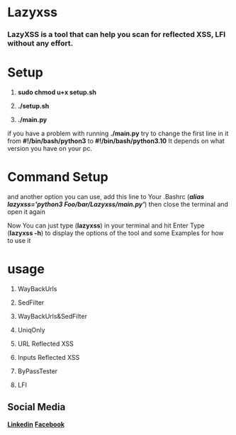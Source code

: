 # Lazyxss

### LazyXSS is a tool that can help you scan for reflected XSS, LFI without any effort.

# Setup

1. **sudo chmod u+x setup.sh**

2. **./setup.sh**

3. **./main.py**

if you have a problem with running **./main.py**
try to change the first line in it from **#!/bin/bash/python3**
to **#!/bin/bash/python3.10**
It depends on what version you have on your pc.

# Command Setup

and another option you can use,
add this line to Your .Bashrc (***alias lazyxss='python3 Foo/bar/Lazyxss/main.py'***) 
then close the terminal and open it again

Now You can just type (**lazyxss**) in your terminal and hit Enter 
Type (**lazyxss -h**) to display the options of the tool and some Examples for how to use it

# usage

1. WayBackUrls

2. SedFilter

3. WayBackUrls&SedFilter

4. UniqOnly

5. URL Reflected XSS

6. Inputs Reflected XSS

7. ByPassTester

8. LFI


## Social Media

[**Linkedin**](https://www.linkedin.com/in/loai-esam-109971215/)                         [**Facebook**](https://www.facebook.com/loai.esam.16/)
